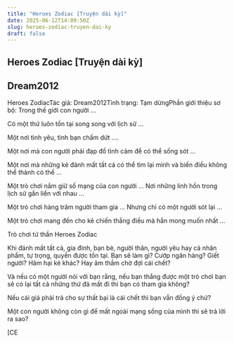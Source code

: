 ```yaml
---
title: "Heroes Zodiac [Truyện dài kỳ]"
date: 2025-06-12T14:09:50Z
slug: heroes-zodiac-truyen-dai-ky
draft: false
---
```


## Heroes Zodiac [Truyện dài kỳ]

## Dream2012

Heroes ZodiacTác giả: Dream2012Tình trạng: Tạm dừngPhần giới thiệu sơ bộ: 
Trong thế giới con người ...
 
Có một thứ luôn tồn tại song song với lịch sử ...
 
Một nơi tình yêu, tình bạn chấm dứt ....
 
Một nơi mà con người phải đạp đổ tình cảm để có thể sống sót ...
 
Một nơi mà những kẻ đánh mất tất cả có thể tìm lại mình và biến điều không thể thành có thể ...
 
Một trò chơi nắm giữ số mạng của con người ... Nơi những linh hồn trong lịch sử gắn liền với nhau ...
 
Một trò chơi hàng trăm người tham gia ... Nhưng chỉ có một người sót lại ...
 
Một trò chơi mang đến cho kẻ chiến thắng điều mà hắn mong muốn nhất ...
 
Trò chơi tử thần Heroes Zodiac
 
Khi đánh mất tất cả, gia đình, bạn bè, người thân, người yêu hay cả nhân phẩm, tự trọng, quyền được tồn tại. Bạn sẽ làm gì? Cướp ngân hàng? Giết người? Hãm hại kẻ khác? Hay âm thầm chờ đợi cái chết?
 
Và nếu có một người nói với bạn rằng, nếu bạn thắng được một trò chơi bạn sẽ có lại tất cả những thứ đã mất đi thì bạn có tham gia không?
 
Nếu cái giá phải trả cho sự thất bại là cái chết thì bạn vẫn đồng ý chứ?
 
Một con người không còn gì để mất ngoài mạng sống của mình thì sẽ trả lời ra sao?
 
[CE